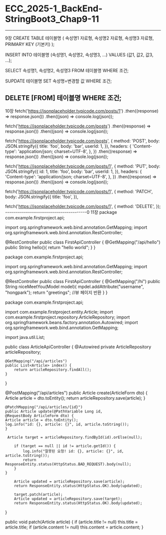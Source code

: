 # ECC_2025-1_BackEnd-StringBoot3_Chap9-11
--------------------------------------------
9장
CREATE TABLE 테이블명 (
	속성명1 자료형,
	속성명2 자료형,
	속성명3 자료형,
	PRIMARY KEY (기본키)
);

INSERT
INTO
	테이블명
	(속성명1, 속성명2, 속성명3, …)
VALUES
	(값1, 값2, 값3, …);

 SELECT
	속성명1, 속성명2, 속성명3
FROM
	테이블명
WHERE
	조건;

 SUPDATE
	테이블명
SET
	속성명=변경할 값
WHERE
	조건;

 DELETE
	[FROM] 
테이블명
	WHERE
조건;
-------------------------------------
10장
fetch('https://jsonplaceholder.typicode.com/posts/1')
  .then((response) => response.json())
  .then((json) => console.log(json));

  fetch('https://jsonplaceholder.typicode.com/posts')
  .then((response) => response.json())
  .then((json) => console.log(json));

  fetch('https://jsonplaceholder.typicode.com/posts', {
  method: 'POST',
  body: JSON.stringify({
    title: 'foo',
    body: 'bar',
    userId: 1,
  }),
  headers: {
    'Content-type': 'application/json; charset=UTF-8',
  },
})
  .then((response) => response.json())
  .then((json) => console.log(json));

  fetch('https://jsonplaceholder.typicode.com/posts/1', {
  method: 'PUT',
  body: JSON.stringify({
    id: 1,
    title: 'foo',
    body: 'bar',
    userId: 1,
  }),
  headers: {
    'Content-type': 'application/json; charset=UTF-8',
  },
})
  .then((response) => response.json())
  .then((json) => console.log(json));

  fetch('https://jsonplaceholder.typicode.com/posts/1', {
  method: 'PATCH',
  body: JSON.stringify({
    title: 'foo',
  }),

  fetch('https://jsonplaceholder.typicode.com/posts/1', {
  method: 'DELETE',
});
-----------------------------------------0
11장
package com.example.firstproject.api;

import org.springframework.web.bind.annotation.GetMapping;
import org.springframework.web.bind.annotation.RestController;

@RestController
public class FirstApiController {
    @GetMapping("/api/hello")
    public String hello(){
        return "hello world";
    }
}

package com.example.firstproject.api;

import org.springframework.web.bind.annotation.GetMapping;
import org.springframework.web.bind.annotation.RestController;

@RestController
public class FirstApiController {
    @GetMapping("/hi")
    public String niceMeetYou(Model model){
    mpdel.addAttribute("username", "hongpark");
        return "greetings"; //뷰 페이지 반환
    }
}


package com.example.firstproject.api;

import com.example.firstproject.entity.Article;
import com.example.firstproject.repository.ArticleRepository;
import org.springframework.beans.factory.annotation.Autowired;
import org.springframework.web.bind.annotation.GetMapping;

import java.util.List;

public class ArticleApiController {
    @Autowired
    private ArticleRepository articleRepository;

    @GetMapping("/api/articles")
    public List<Article> index() { 
        return articleRepository.findAll();
    }

}

@PostMapping("/api/articles")
    public Article create(ArticleForm dto) {
        Article article = dto.toEntity();
        return articleRepository.save(article);
    }

    @PatchMapping("/api/articles/{id}") 
    public Article update(@PathVariable Long id, 
    @RequestBody ArticleForm dto) {
    Article article = dto.toEntity();
	log.info("id: {}, article: {}", id, article.toString());
    }

     Article target = articleRepository.findById(id).orElse(null);

        if (target == null || id != article.getId()) {
            log.info("잘못된 요청! id: {}, article: {}", id, article.toString());
            return ResponseEntity.status(HttpStatus.BAD_REQUEST).body(null);
        }
    }

        Article updated = articleRepository.save(article);
        return ResponseEntity.status(HttpStatus.OK).body(updated);

        target.patch(article); 
        Article updated = articleRepository.save(target); 
        return ResponseEntity.status(HttpStatus.OK).body(updated);
}


public void patch(Article article) {
if (article.title != null)
this.title = article.title;
if (article.content != null)
this.content = article.content;
}
